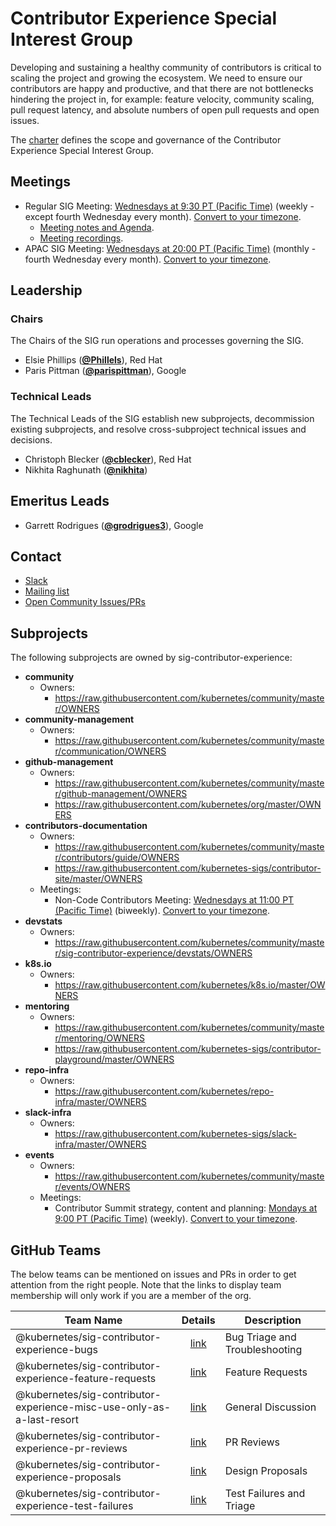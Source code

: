 <!---
This is an autogenerated file!

Please do not edit this file directly, but instead make changes to the
sigs.yaml file in the project root.

To understand how this file is generated, see https://git.k8s.io/community/generator/README.md
--->
# Contributor Experience Special Interest Group

Developing and sustaining a healthy community of contributors is critical to scaling the project and growing the ecosystem. We need to ensure our contributors are happy and productive, and that there are not bottlenecks hindering the project in, for example: feature velocity, community scaling, pull request latency, and absolute numbers of open pull requests and open issues.

The [charter](charter.md) defines the scope and governance of the Contributor Experience Special Interest Group.

## Meetings
* Regular SIG Meeting: [Wednesdays at 9:30 PT (Pacific Time)](https://docs.google.com/document/d/1FQx0BPlkkl1Bn0c9ocVBxYIKojpmrS1CFP5h0DI68AE/edit) (weekly - except fourth Wednesday every month). [Convert to your timezone](http://www.thetimezoneconverter.com/?t=9:30&tz=PT%20%28Pacific%20Time%29).
  * [Meeting notes and Agenda](https://docs.google.com/document/d/1qf-02B7EOrItQgwXFxgqZ5qjW0mtfu5qkYIF1Hl4ZLI/).
  * [Meeting recordings](https://www.youtube.com/watch?v=EMGUdOKwSns&list=PL69nYSiGNLP2x_48wbOPO0vXQgNTm_xxr).
* APAC SIG Meeting: [Wednesdays at 20:00 PT (Pacific Time)](https://docs.google.com/document/d/1FQx0BPlkkl1Bn0c9ocVBxYIKojpmrS1CFP5h0DI68AE/edit) (monthly - fourth Wednesday every month). [Convert to your timezone](http://www.thetimezoneconverter.com/?t=20:00&tz=PT%20%28Pacific%20Time%29).

## Leadership

### Chairs
The Chairs of the SIG run operations and processes governing the SIG.

* Elsie Phillips (**[@Phillels](https://github.com/Phillels)**), Red Hat
* Paris Pittman (**[@parispittman](https://github.com/parispittman)**), Google

### Technical Leads
The Technical Leads of the SIG establish new subprojects, decommission existing
subprojects, and resolve cross-subproject technical issues and decisions.

* Christoph Blecker (**[@cblecker](https://github.com/cblecker)**), Red Hat
* Nikhita Raghunath (**[@nikhita](https://github.com/nikhita)**)

## Emeritus Leads

* Garrett Rodrigues (**[@grodrigues3](https://github.com/grodrigues3)**), Google

## Contact
* [Slack](https://kubernetes.slack.com/messages/sig-contribex)
* [Mailing list](https://groups.google.com/forum/#!forum/kubernetes-sig-contribex)
* [Open Community Issues/PRs](https://github.com/kubernetes/community/labels/sig%2Fcontributor-experience)

## Subprojects

The following subprojects are owned by sig-contributor-experience:
- **community**
  - Owners:
    - https://raw.githubusercontent.com/kubernetes/community/master/OWNERS
- **community-management**
  - Owners:
    - https://raw.githubusercontent.com/kubernetes/community/master/communication/OWNERS
- **github-management**
  - Owners:
    - https://raw.githubusercontent.com/kubernetes/community/master/github-management/OWNERS
    - https://raw.githubusercontent.com/kubernetes/org/master/OWNERS
- **contributors-documentation**
  - Owners:
    - https://raw.githubusercontent.com/kubernetes/community/master/contributors/guide/OWNERS
    - https://raw.githubusercontent.com/kubernetes-sigs/contributor-site/master/OWNERS
  - Meetings:
    - Non-Code Contributors Meeting: [Wednesdays at 11:00 PT (Pacific Time)](https://docs.google.com/document/d/1gdFWfkrapQclZ4-z4Lx2JwqKsJjXXUOVoLhBzZiZgSk/edit) (biweekly). [Convert to your timezone](http://www.thetimezoneconverter.com/?t=11:00&tz=PT%20%28Pacific%20Time%29).
- **devstats**
  - Owners:
    - https://raw.githubusercontent.com/kubernetes/community/master/sig-contributor-experience/devstats/OWNERS
- **k8s.io**
  - Owners:
    - https://raw.githubusercontent.com/kubernetes/k8s.io/master/OWNERS
- **mentoring**
  - Owners:
    - https://raw.githubusercontent.com/kubernetes/community/master/mentoring/OWNERS
    - https://raw.githubusercontent.com/kubernetes-sigs/contributor-playground/master/OWNERS
- **repo-infra**
  - Owners:
    - https://raw.githubusercontent.com/kubernetes/repo-infra/master/OWNERS
- **slack-infra**
  - Owners:
    - https://raw.githubusercontent.com/kubernetes-sigs/slack-infra/master/OWNERS
- **events**
  - Owners:
    - https://raw.githubusercontent.com/kubernetes/community/master/events/OWNERS
  - Meetings:
    - Contributor Summit strategy, content and planning: [Mondays at 9:00 PT (Pacific Time)]() (weekly). [Convert to your timezone](http://www.thetimezoneconverter.com/?t=9:00&tz=PT%20%28Pacific%20Time%29).

## GitHub Teams

The below teams can be mentioned on issues and PRs in order to get attention from the right people.
Note that the links to display team membership will only work if you are a member of the org.

| Team Name | Details | Description |
| --------- |:-------:| ----------- |
| @kubernetes/sig-contributor-experience-bugs | [link](https://github.com/orgs/kubernetes/teams/sig-contributor-experience-bugs) | Bug Triage and Troubleshooting |
| @kubernetes/sig-contributor-experience-feature-requests | [link](https://github.com/orgs/kubernetes/teams/sig-contributor-experience-feature-requests) | Feature Requests |
| @kubernetes/sig-contributor-experience-misc-use-only-as-a-last-resort | [link](https://github.com/orgs/kubernetes/teams/sig-contributor-experience-misc-use-only-as-a-last-resort) | General Discussion |
| @kubernetes/sig-contributor-experience-pr-reviews | [link](https://github.com/orgs/kubernetes/teams/sig-contributor-experience-pr-reviews) | PR Reviews |
| @kubernetes/sig-contributor-experience-proposals | [link](https://github.com/orgs/kubernetes/teams/sig-contributor-experience-proposals) | Design Proposals |
| @kubernetes/sig-contributor-experience-test-failures | [link](https://github.com/orgs/kubernetes/teams/sig-contributor-experience-test-failures) | Test Failures and Triage |

<!-- BEGIN CUSTOM CONTENT -->

<!-- END CUSTOM CONTENT -->
